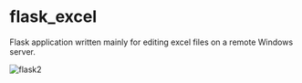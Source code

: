 # flask_excel
Flask application written mainly for editing excel files on a remote Windows server.

![flask2](https://github.com/imtabako/flask_excel/assets/30447724/edf923ab-71cd-4258-bb78-f27bd49a6705)

